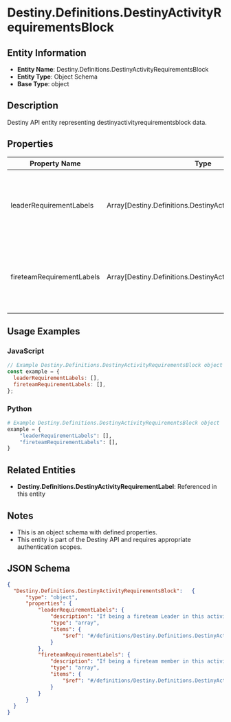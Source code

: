 # Destiny.Definitions.DestinyActivityRequirementsBlock

## Entity Information
- **Entity Name**: Destiny.Definitions.DestinyActivityRequirementsBlock
- **Entity Type**: Object Schema
- **Base Type**: object

## Description
Destiny API entity representing destinyactivityrequirementsblock data.

## Properties

| Property Name | Type | Description | Required |
|---------------|------|-------------|----------|
| leaderRequirementLabels | Array[Destiny.Definitions.DestinyActivityRequirementLabel] | If being a fireteam Leader in this activity is gated, this is the gate being checked. | No |
| fireteamRequirementLabels | Array[Destiny.Definitions.DestinyActivityRequirementLabel] | If being a fireteam member in this activity is gated, this is the gate being checked. | No |

## Usage Examples

### JavaScript
```javascript
// Example Destiny.Definitions.DestinyActivityRequirementsBlock object
const example = {
  leaderRequirementLabels: [],
  fireteamRequirementLabels: [],
};
```

### Python
```python
# Example Destiny.Definitions.DestinyActivityRequirementsBlock object
example = {
    "leaderRequirementLabels": [],
    "fireteamRequirementLabels": [],
}
```

## Related Entities
- **Destiny.Definitions.DestinyActivityRequirementLabel**: Referenced in this entity

## Notes
- This is an object schema with defined properties.
- This entity is part of the Destiny API and requires appropriate authentication scopes.

## JSON Schema
```json
{
  "Destiny.Definitions.DestinyActivityRequirementsBlock":   {
      "type": "object",
      "properties": {
          "leaderRequirementLabels": {
              "description": "If being a fireteam Leader in this activity is gated, this is the gate being checked.",
              "type": "array",
              "items": {
                  "$ref": "#/definitions/Destiny.Definitions.DestinyActivityRequirementLabel"
              }
          },
          "fireteamRequirementLabels": {
              "description": "If being a fireteam member in this activity is gated, this is the gate being checked.",
              "type": "array",
              "items": {
                  "$ref": "#/definitions/Destiny.Definitions.DestinyActivityRequirementLabel"
              }
          }
      }
  }
}
```
